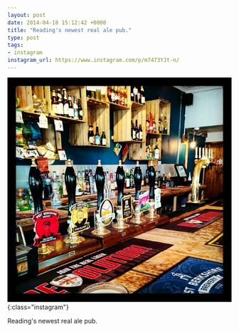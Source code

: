 ```yaml
---
layout: post
date: 2014-04-18 15:12:42 +0000
title: "Reading's newest real ale pub."
type: post
tags:
- instagram
instagram_url: https://www.instagram.com/p/m7473YJt-n/
---
```


![Instagram - m7473YJt-n](/assets/m7473YJt-n.jpg){:class="instagram"}

Reading's newest real ale pub.
